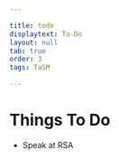 ```yaml
---

title: todo
displaytext: To-Do
layout: null
tab: true
order: 3
tags: TaSM

---
```


# Things To Do

- Speak at RSA
